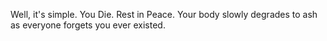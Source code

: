 Well, it's simple. You Die. Rest in Peace.
Your body slowly degrades to ash as everyone forgets you ever existed.

